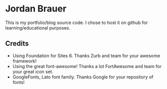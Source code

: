 # Jordan Brauer
This is my portfolio/blog source code. I chose to host it on github for learning/educational purposes.

## Credits
* Using Foundation for Sites 6. Thanks Zurb and team for your awesome framework!
* Using the great font-awesome! Thanks a lot FortAwesome and team for your great icon set.
* GoogleFonts, Lato font family. Thanks Google for your repository of fonts!
